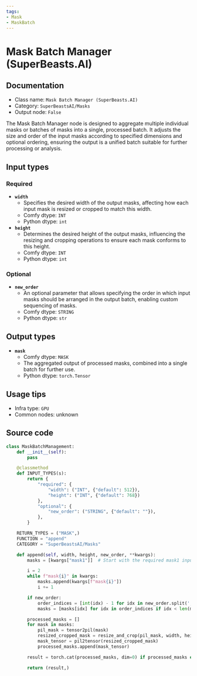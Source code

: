 ```yaml
---
tags:
- Mask
- MaskBatch
---
```


# Mask Batch Manager (SuperBeasts.AI)
## Documentation
- Class name: `Mask Batch Manager (SuperBeasts.AI)`
- Category: `SuperBeastsAI/Masks`
- Output node: `False`

The Mask Batch Manager node is designed to aggregate multiple individual masks or batches of masks into a single, processed batch. It adjusts the size and order of the input masks according to specified dimensions and optional ordering, ensuring the output is a unified batch suitable for further processing or analysis.
## Input types
### Required
- **`width`**
    - Specifies the desired width of the output masks, affecting how each input mask is resized or cropped to match this width.
    - Comfy dtype: `INT`
    - Python dtype: `int`
- **`height`**
    - Determines the desired height of the output masks, influencing the resizing and cropping operations to ensure each mask conforms to this height.
    - Comfy dtype: `INT`
    - Python dtype: `int`
### Optional
- **`new_order`**
    - An optional parameter that allows specifying the order in which input masks should be arranged in the output batch, enabling custom sequencing of masks.
    - Comfy dtype: `STRING`
    - Python dtype: `str`
## Output types
- **`mask`**
    - Comfy dtype: `MASK`
    - The aggregated output of processed masks, combined into a single batch for further use.
    - Python dtype: `torch.Tensor`
## Usage tips
- Infra type: `GPU`
- Common nodes: unknown


## Source code
```python
class MaskBatchManagement:
    def __init__(self):
        pass

    @classmethod
    def INPUT_TYPES(s):
        return {
            "required": {
                "width": ("INT", {"default": 512}),
                "height": ("INT", {"default": 768})
            },
            "optional": {
                "new_order": ("STRING", {"default": ""}),
            },
        }

    RETURN_TYPES = ("MASK",)
    FUNCTION = "append"
    CATEGORY = "SuperBeastsAI/Masks"

    def append(self, width, height, new_order, **kwargs):
        masks = [kwargs["mask1"]]  # Start with the required mask1 input

        i = 2
        while f"mask{i}" in kwargs:
            masks.append(kwargs[f"mask{i}"])
            i += 1

        if new_order:
            order_indices = [int(idx) - 1 for idx in new_order.split(',') if idx.strip()]
            masks = [masks[idx] for idx in order_indices if idx < len(masks)]

        processed_masks = []
        for mask in masks:
            pil_mask = tensor2pil(mask)
            resized_cropped_mask = resize_and_crop(pil_mask, width, height)
            mask_tensor = pil2tensor(resized_cropped_mask)
            processed_masks.append(mask_tensor)

        result = torch.cat(processed_masks, dim=0) if processed_masks else torch.empty(0, 1, height, width)

        return (result,)

```
